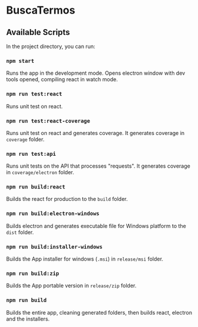 # BuscaTermos

## Available Scripts

In the project directory, you can run:

### `npm start`

Runs the app in the development mode.
Opens electron window with dev tools opened, compiling react in watch mode.

### `npm run test:react`

Runs unit test on react.

### `npm run test:react-coverage`

Runs unit test on react and generates coverage.
It generates coverage in `coverage` folder.

### `npm run test:api`

Runs unit tests on the API that processes "requests".
It generates coverage in `coverage/electron` folder.

### `npm run build:react`

Builds the react for production to the `build` folder.

### `npm run build:electron-windows`

Builds electron and generates executable file for Windows platform to the `dist` folder.

### `npm run build:installer-windows`

Builds the App installer for windows (`.msi`) in `release/msi` folder.

### `npm run build:zip`

Builds the App portable version in `release/zip` folder.

### `npm run build`

Builds the entire app, cleaning generated folders, then builds react, electron and the installers.
